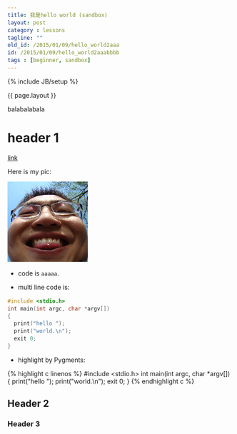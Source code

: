 ```yaml
---
title: 我是hello world (sandbox)
layout: post
category : lessons
tagline: ""
old_id: /2015/01/09/hello_world2aaa
id: /2015/01/09/hello_world2aaabbbb
tags : [beginner, sandbox]
---
```

{% include JB/setup %}

{{ page.layout }}

balabalabala




# header 1

[link](httpp://aaaa/)

Here is my pic:



![my avantar](/images/1.jpg) 

* code is `aaaaa`.

* multi line code is:

```C
#include <stdio.h>
int main(int argc, char *argv[]) 
{
  print("hello ");
  print("world.\n");
  exit 0;
}
```

* highlight by Pygments:

{% highlight c linenos %}
#include <stdio.h>
int main(int argc, char *argv[]) 
{
  print("hello ");
  print("world.\n");
  exit 0;
}
{% endhighlight c %}



## Header 2

### Header 3

